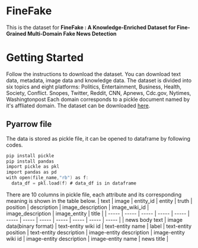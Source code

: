 # FineFake
This is the dataset for **FineFake : A Knowledge-Enriched Dataset for Fine-Grained Multi-Domain Fake News Detection**

# Getting Started
Follow the instructions to download the dataset. You can download text data, metadata, image data and knowledge data.
The dataset is divided into six topics and eight platforms: Politics, Entertainment, Business, Health, Society, Conflict. Snopes, Twitter, Reddit, CNN, Apnews, Cdc.gov, Nytimes, Washingtonpost
Each domain corresponds to a pickle document named by it's affliated domain. The dataset can be downloaded [here](https://drive.google.com/drive/folders/1Pi_wOzDAGXsqJhdWTr0hCarLXmz-oBio?usp=drive_link).

## Pyarrow file
The data is stored as pickle file, it can be opened to dataframe by following codes.
```c
pip install pickle
pip install pandas
import pickle as pkl
import pandas as pd
with open(file_name,"rb") as f:
  data_df = pkl.load(f) # data_df is in dataframe 
```
There are 10 columns in pickle file, each attribute and its corresponding meaning is shown in the table below.
| text | image | entity_id | entity | truth | position | description | image_description | image_wiki_id | image_description | image_entity | title |
| ----- | ----- | ----- | ----- | ----- | ----- | ----- | ----- | ----- | ----- | ----- | ----- |
| news body text | image data(binary format) | text-entity wiki id | text-entity name | label | text-entity position | text-entity description | image-entity description | image-entity wiki id | image-entity description | image-entity name | news title |
